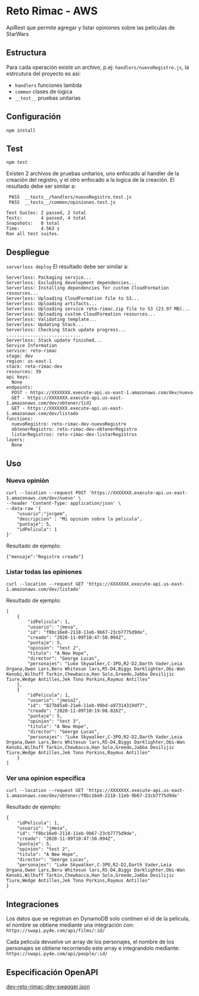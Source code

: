 # Reto Rimac - AWS

ApiRest que permite agregar y listar opiniones sobre las peliculas de StarWars

## Estructura

Para cada operación existe un archivo, p.ej: ```handlers/nuevoRegistro.js```, la estrcutura del proyecto es asi:

  - ```handlers``` funciones lambda
  - ```common``` clases de logica
  - ```__test__``` pruebas unitarias

## Configuración

```npm install```

## Test

```npm test```

Existen 2 archivos de pruebas unitarios, uno enfocado al handler de la creación del registro, y el otro enfocado a la logica de la creación.
El resultado debe ser similar a:
```
 PASS  __tests__/handlers/nuevoRegistro.test.js
 PASS  __tests__/common/opiniones.test.js

Test Suites: 2 passed, 2 total
Tests:       4 passed, 4 total
Snapshots:   0 total
Time:        4.563 s
Ran all test suites.
```

## Despliegue

```serverless deploy```
El resultado debe ser similar a:
```
Serverless: Packaging service...
Serverless: Excluding development dependencies...
Serverless: Installing dependencies for custom CloudFormation resources...
Serverless: Uploading CloudFormation file to S3...
Serverless: Uploading artifacts...
Serverless: Uploading service reto-rimac.zip file to S3 (23.97 MB)...
Serverless: Uploading custom CloudFormation resources...
Serverless: Validating template...
Serverless: Updating Stack...
Serverless: Checking Stack update progress...
............................
Serverless: Stack update finished...
Service Information
service: reto-rimac
stage: dev
region: us-east-1
stack: reto-rimac-dev
resources: 39
api keys:
  None
endpoints:
  POST - https://XXXXXXX.execute-api.us-east-1.amazonaws.com/dev/nuevo
  GET - https://XXXXXXX.execute-api.us-east-1.amazonaws.com/dev/obtener/{id} 
  GET - https://XXXXXXX.execute-api.us-east-1.amazonaws.com/dev/listado
functions:
  nuevoRegistro: reto-rimac-dev-nuevoRegistro
  obtenerRegistro: reto-rimac-dev-obtenerRegistro
  listarRegistros: reto-rimac-dev-listarRegistros
layers:
  None
```

## Uso

### Nueva opinión

```
curl --location --request POST 'https://XXXXXXX.execute-api.us-east-1.amazonaws.com/dev/nuevo' \
--header 'Content-Type: application/json' \
--data-raw '{
    "usuario":"jorgem",
    "descripcion" : "Mi opinión sobre la pelicula",
    "puntaje": 5,
    "idPelicula": 1
}'
```
Resultado de ejemplo:
```
{"mensaje":"Registro creado"}
```

### Listar todas las opiniones

```
curl --location --request GET 'https://XXXXXXX.execute-api.us-east-1.amazonaws.com/dev/listado'
```
Resultado de ejemplo:
```
[
    {
        "idPelicula": 1,
        "usuario": "jmesa",
        "id": "f8bc16e0-2118-11eb-9b67-23cb7775d9de",
        "creado": "2020-11-09T10:47:50.094Z",
        "puntaje": 5,
        "opinion": "test 2",
        "titulo": "A New Hope",
        "director": "George Lucas",
        "personajes": "Luke Skywalker,C-3PO,R2-D2,Darth Vader,Leia Organa,Owen Lars,Beru Whitesun lars,R5-D4,Biggs Darklighter,Obi-Wan Kenobi,Wilhuff Tarkin,Chewbacca,Han Solo,Greedo,Jabba Desilijic Tiure,Wedge Antilles,Jek Tono Porkins,Raymus Antilles"
    },
    {
        "idPelicula": 1,
        "usuario": "jmesa2",
        "id": "827b85a0-21e6-11eb-99bd-a97314319df7",
        "creado": "2020-11-09T10:19:08.026Z",
        "puntaje": 5,
        "opinion": "test 3",
        "titulo": "A New Hope",
        "director": "George Lucas",
        "personajes": "Luke Skywalker,C-3PO,R2-D2,Darth Vader,Leia Organa,Owen Lars,Beru Whitesun lars,R5-D4,Biggs Darklighter,Obi-Wan Kenobi,Wilhuff Tarkin,Chewbacca,Han Solo,Greedo,Jabba Desilijic Tiure,Wedge Antilles,Jek Tono Porkins,Raymus Antilles"
    }
]
```

### Ver una opinion específica

```
curl --location --request GET 'https://XXXXXXX.execute-api.us-east-1.amazonaws.com/dev/obtener/f8bc16e0-2118-11eb-9b67-23cb7775d9de'
```
Resultado de ejemplo:
```
{
    "idPelicula": 1,
    "usuario": "jmesa",
    "id": "f8bc16e0-2118-11eb-9b67-23cb7775d9de",
    "creado": "2020-11-09T10:47:50.094Z",
    "puntaje": 5,
    "opinion": "test 2",
    "titulo": "A New Hope",
    "director": "George Lucas",
    "personajes": "Luke Skywalker,C-3PO,R2-D2,Darth Vader,Leia Organa,Owen Lars,Beru Whitesun lars,R5-D4,Biggs Darklighter,Obi-Wan Kenobi,Wilhuff Tarkin,Chewbacca,Han Solo,Greedo,Jabba Desilijic Tiure,Wedge Antilles,Jek Tono Porkins,Raymus Antilles"
}
```
## Integraciones

Los datos que se registran en DynamoDB solo continen el id de la pelicula, el nombre se obtiene mediante una integración con:
```https://swapi.py4e.com/api/films/:id/```

Cada pelicula devuelve un array de los personajes, el nombre de los personajes se obtiene recorriendo este array e integrandolo mediante: 
```https://swapi.py4e.com/api/people/:id/```

## Especificación OpenAPI
[dev-reto-rimac-dev-swagger.json](dev-reto-rimac-dev-swagger.json)
